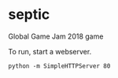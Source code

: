 # septic
Global Game Jam 2018 game

To run, start a webserver.

```
python -m SimpleHTTPServer 80
```
